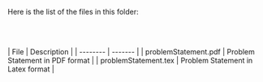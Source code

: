 Here is the list of the files in this folder:

<p><br></br></p>
| File | Description |
| -------- | ------- |
| problemStatement.pdf | Problem Statement in PDF format |
| problemStatement.tex | Problem Statement in Latex format |